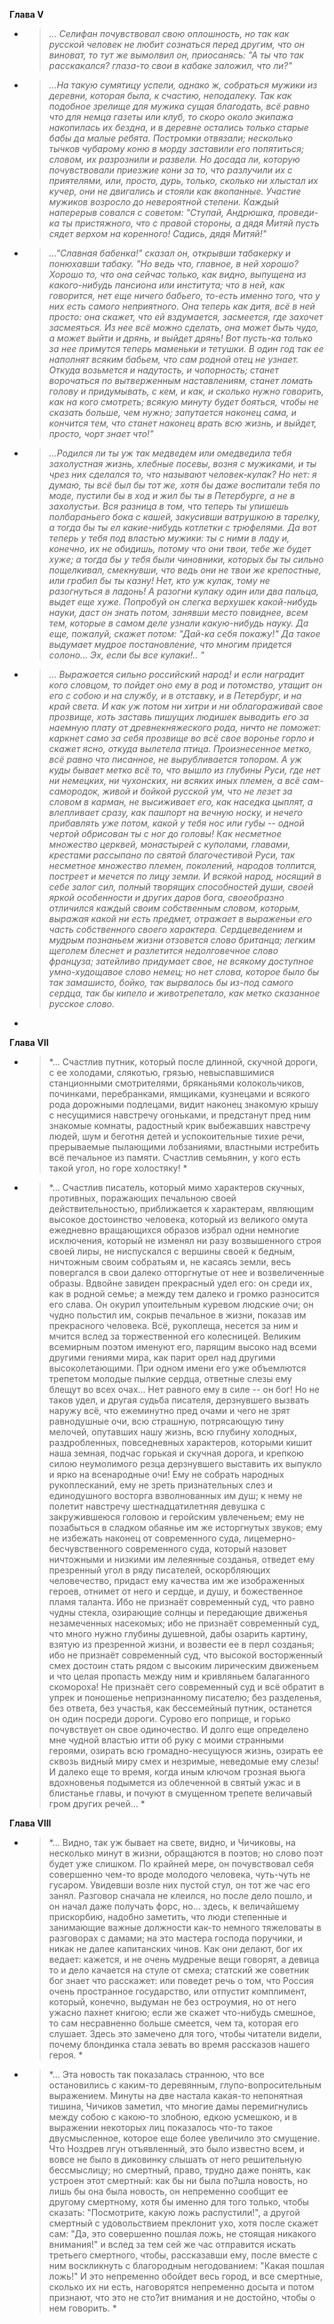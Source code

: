 **Глава V**

*
    > *... Селифан почувствовал свою оплошность, но так как русской человек не любит сознаться перед другим, что он виноват, то тут же вымолвил он, приосанясь: "А ты что так расскакался? глаза-то свои в кабаке заложил, что ли?"*
* 
    > *...На такую сумятицу успели, однако ж, собраться мужики из деревни, которая была, к счастию, неподалеку. Так как подобное зрелище для мужика сущая благодать, всё равно что для немца газеты или клуб, то скоро около экипажа накопилась их бездна, и в деревне остались только старые бабы да малые ребята. Постромки отвязали; несколько тычков чубарому коню в морду заставили его попятиться; словом, их разрознили и развели. Но досада ли, которую почувствовали приезжие кони за то, что разлучили их с приятелями, или, просто, дурь, только, сколько ни хлыстал их кучер, они не двигались и стояли как вкопанные. Участие мужиков возросло до невероятной степени. Каждый наперерыв совался с советом: "Ступай, Андрюшка, проведи-ка ты пристяжного, что с правой стороны, а дядя Митяй пусть сядет верхом на коренного! Садись, дядя Митяй!"*
* 
    > *..."Славная бабенка!" сказал он, открывши табакерку и понюхавши табаку. "Но ведь что, главное, в ней хорошо? Хорошо то, что она сейчас только, как видно, выпущена из какого-нибудь пансиона или института; что в ней, как говорится, нет еще ничего бабьего, то-есть именно того, что у них есть самого неприятного. Она теперь как дитя, всё в ней просто: она скажет, что ей вздумается, засмеется, где захочет засмеяться. Из нее всё можно сделать, она может быть чудо, а может выйти и дрянь, и выйдет дрянь! Вот пусть-ка только за нее примутся теперь маменьки и тетушки. В один год так ее наполнят всяким бабьем, что сам родной отец не узнает. Откуда возьмется и надутость, и чопорность; станет ворочаться по вытверженным наставлениям, станет ломать голову и придумывать, с кем, и как, и сколько нужно говорить, как на кого смотреть; всякую минуту будет бояться, чтобы не сказать больше, чем нужно; запутается наконец сама, и кончится тем, что станет наконец врать всю жизнь, и выйдет, просто, чорт знает что!"*
* 
    >*...Родился ли ты уж так медведем или омедведила тебя захолустная жизнь, хлебные посевы, возня с мужиками, и ты чрез них сделался то, что называют человек-кулак? Но нет: я думаю, ты всё был бы тот же, хотя бы даже воспитали тебя по моде, пустили бы в ход и жил бы ты в Петербурге, а не в захолустьи. Вся разница в том, что теперь ты упишешь полбараньего бока с кашей, закусивши ватрушкою в тарелку, а тогда бы ты ел какие-нибудь котлетки с трюфелями. Да вот теперь у тебя под властью мужики: ты с ними в ладу и, конечно, их не обидишь, потому что они твои, тебе же будет хуже; а тогда бы у тебя были чиновники, которых бы ты сильно пощелкивал, смекнувши, что ведь они не твои же крепостные, или грабил бы ты казну! Нет, кто уж кулак, тому не разогнуться в ладонь! А разогни кулаку один или два пальца, выдет еще хуже. Попробуй он слегка верхушек какой-нибудь науки, даст он знать потом, занявши место повиднее, всем тем, которые в самом деле узнали какую-нибудь науку. Да еще, пожалуй, скажет потом: "Дай-ка себя покажу!" Да такое выдумает мудрое постановление, что многим придется солоно... Эх, если бы все кулаки!.. "*
* 
    >*...    Выражается сильно российский народ! и если наградит кого словцом, то пойдет оно ему в род и потомство, утащит он его с собою и на службу, и в отставку, и в Петербург, и на край света. И как уж потом ни хитри и ни облагораживай свое прозвище, хоть заставь пишущих людишек выводить его за наемную плату от древнекняжеского рода, ничто не поможет: каркнет само за себя прозвище во всё свое воронье горло и скажет ясно, откуда вылетела птица. Произнесенное метко, всё равно что писанное, не вырубливается топором. А уж куды бывает метко всё то, что вышло из глубины Руси, где нет ни немецких, ни чухонских, ни всяких иных племен, а всё сам-самородок, живой и бойкой русской ум, что не лезет за словом в карман, не высиживает его, как наседка цыплят, а влепливает сразу, как пашпорт на вечную носку, и нечего прибавлять уже потом, какой у тебя нос или губы -- одной чертой обрисован ты с ног до головы! 
       Как несметное множество церквей, монастырей с куполами, главами, крестами рассыпано по святой благочестивой Руси, так несметное множество племен, поколений, народов толпится, постреет и мечется по лицу земли. И всякой народ, носящий в себе залог сил, полный творящих способностей души, своей яркой особенности и других даров бога, своеобразно отличился каждый своим собственным словом, которым, выражая какой ни есть предмет, отражает в выраженьи его часть собственного своего характера. Сердцеведением и мудрым познаньем жизни отзовется слово британца; легким щеголем блеснет и разлетится недолговечное слово француза; затейливо придумает свое, не всякому доступное умно-худощавое слово немец; но нет слова, которое было бы так замашисто, бойко, так вырвалось бы из-под самого сердца, так бы кипело и животрепетало, как метко сказанное русское слово.*

* 
**Глава VII**

* 
    >*...       Счастлив путник, который после длинной, скучной дороги, с ее холодами, слякотью, грязью, невыспавшимися станционными смотрителями, бряканьями колокольчиков, починками, перебранками, ямщиками, кузнецами и всякого рода дорожными подлецами, видит наконец знакомую крышу с несущимися навстречу огоньками, и предстанут пред ним знакомые комнаты, радостный крик выбежавших навстречу людей, шум и беготня детей и успокоительные тихие речи, прерываемые пылающими лобзаниями, властными истребить всё печальное из памяти. Счастлив семьянин, у кого есть такой угол, но горе холостяку! *
* 
    >*...         Счастлив писатель, который мимо характеров скучных, противных, поражающих печальною своей действительностью, приближается к характерам, являющим высокое достоинство человека, который из великого омута ежедневно вращающихся образов избрал одни немногие исключения, который не изменял ни разу возвышенного строя своей лиры, не ниспускался с вершины своей к бедным, ничтожным своим собратьям и, не касаясь земли, весь повергался в свои далеко отторгнутые от нее и возвеличенные образы. Вдвойне завиден прекрасный удел его: он среди их, как в родной семье; а между тем далеко и громко разносится его слава. Он окурил упоительным куревом людские очи; он чудно польстил им, сокрыв печальное в жизни, показав им прекрасного человека. Всё, рукоплеща, несется за ним и мчится вслед за торжественной его колесницей. Великим всемирным поэтом именуют его, парящим высоко над всеми другими гениями мира, как парит орел над другими высоколетающими. При одном имени его уже объемлются трепетом молодые пылкие сердца, ответные слезы ему блещут во всех очах... Нет равного ему в силе -- он бог! Но не таков удел, и другая судьба писателя, дерзнувшего вызвать наружу всё, что ежеминутно пред очами и чего не зрят равнодушные очи, всю страшную, потрясающую тину мелочей, опутавших нашу жизнь, всю глубину холодных, раздробленных, повседневных характеров, которыми кишит наша земная, подчас горькая и скучная дорога, и крепкою силою неумолимого резца дерзнувшего выставить их выпукло и ярко на всенародные очи! Ему не собрать народных рукоплесканий, ему не зреть признательных слез и единодушного восторга взволнованных им душ; к нему не полетит навстречу шестнадцатилетняя девушка с закружившеюся головою и геройским увлеченьем; ему не позабыться в сладком обаянье им же исторгнутых звуков; ему не избежать наконец от современного суда, лицемерно-бесчувственного современного суда, который назовет ничтожными и низкими им лелеянные созданья, отведет ему презренный угол в ряду писателей, оскорбляющих человечество, придаст ему качества им же изображенных героев, отнимет от него и сердце, и душу, и божественное пламя таланта. Ибо не признаёт современный суд, что равно чудны стекла, озирающие солнцы и передающие движенья незамеченных насекомых; ибо не признаёт современный суд, что много нужно глубины душевной, дабы озарить картину, взятую из презренной жизни, и возвести ее в перл созданья; ибо не признаёт современный суд, что высокой восторженный смех достоин стать рядом с высоким лирическим движеньем и что целая пропасть между ним и кривляньем балаганного скомороха! Не признаёт сего современный суд и всё обратит в упрек и поношенье непризнанному писателю; без разделенья, без ответа, без участья, как бессемейный путник, останется он один посреди дороги. Сурово его поприще, и горько почувствует он свое одиночество. 
       И долго еще определено мне чудной властью итти об руку с моими странными героями, озирать всю громадно-несущуюся жизнь, озирать ее сквозь видный миру смех и незримые, неведомые ему слезы! И далеко еще то время, когда иным ключом грозная вьюга вдохновенья подымется из облеченной в святый ужас и в блистанье главы, и почуют в смущенном трепете величавый гром других речей...  *

**Глава VIII**

* 
    >*...       Видно, так уж бывает на свете, видно, и Чичиковы, на несколько минут в жизни, обращаются в поэтов; но слово поэт будет уже слишком. По крайней мере, он почувствовал себя совершенно чем-то вроде молодого человека, чуть-чуть не гусаром. Увидевши возле них пустой стул, он тот же час его занял. Разговор сначала не клеился, но после дело пошло, и он начал даже получать форс, но... здесь, к величайшему прискорбию, надобно заметить, что люди степенные и занимающие важные должности как-то немного тяжеловаты в разговорах с дамами; на это мастера господа поручики, и никак не далее капитанских чинов. Как они делают, бог их ведает: кажется, и не очень мудреные вещи говорят, а девица то и дело качается на стуле от смеха; статский же советник бог знает что расскажет: или поведет речь о том, что Россия очень пространное государство, или отпустит комплимент, который, конечно, выдуман не без остроумия, но от него ужасно пахнет книгою; если же скажет что-нибудь смешное, то сам несравненно больше смеется, чем та, которая его слушает. Здесь это замечено для того, чтобы читатели видели, почему блондинка стала зевать во время рассказов нашего героя.  *
*   >*...       Эта новость так показалась странною, что все остановились с каким-то деревянным, глупо-вопросительным выражением. Минуты на две настала какая-то непонятная тишина, Чичиков заметил, что многие дамы перемигнулись между собою с какою-то злобною, едкою усмешкою, и в выражении некоторых лиц показалось что-то такое двусмысленное, которое еще более увеличило это смущение. Что Ноздрев лгун отъявленный, это было известно всем, и вовсе не было в диковинку слышать от него решительную бессмыслицу; но смертный, право, трудно даже понять, как устроен этот смертный: как бы ни была по?шла новость, но лишь бы она была новость, он непременно сообщит ее другому смертному, хотя бы именно для того только, чтобы сказать: "Посмотрите, какую ложь распустили!", а другой смертный с удовольствием преклонит ухо, хотя после скажет сам: "Да, это совершенно пошлая ложь, не стоящая никакого внимания!" и вслед за тем сей же час отправится искать третьего смертного, чтобы, рассказавши ему, после вместе с ним воскликнуть с благородным негодованием: "Какая пошлая ложь!" И это непременно обойдет весь город, и все смертные, сколько их ни есть, наговорятся непременно досыта и потом признают, что это не сто?ит внимания и не достойно, чтобы о нем говорить. *